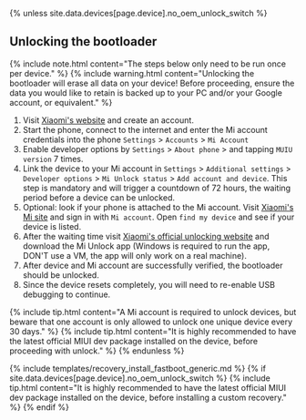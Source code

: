 {% unless site.data.devices[page.device].no_oem_unlock_switch %}
## Unlocking the bootloader

{% include note.html content="The steps below only need to be run once per device." %}
{% include warning.html content="Unlocking the bootloader will erase all data on your device!
Before proceeding, ensure the data you would like to retain is backed up to your PC and/or your Google account, or equivalent." %}

1. Visit [Xiaomi's website](https://global.account.xiaomi.com/pass/register) and create an account.
2. Start the phone, connect to the internet and enter the Mi account credentials into the phone `Settings` > `Accounts` > `Mi Account`
3. Enable developer options by `Settings` > `About phone` > and tapping `MUIU version` 7 times.
4. Link the device to your Mi account in `Settings` > `Additional settings` > `Developer options` > `Mi Unlock status` > `Add account and device`. This step is mandatory and will trigger a countdown of 72 hours, the waiting period before a device can be unlocked.
5. Optional: look if your phone is attached to the Mi account. Visit [Xiaomi's Mi site](https://i.mi.com) and sign in with `Mi account`. Open `find my device` and see if your device is listed.
6. After the waiting time visit [Xiaomi's official unlocking website](http://en.miui.com/unlock/) and download the Mi Unlock app (Windows is required to run the app, DON'T use a VM, the app will only work on a real machine).
7. After device and Mi account are successfully verified, the bootloader should be unlocked.
8. Since the device resets completely, you will need to re-enable USB debugging to continue.

{% include tip.html content="A Mi account is required to unlock devices, but beware that one account is only allowed to unlock one unique device every 30 days." %}
{% include tip.html content="It is highly recommended to have the latest official MIUI dev package installed on the device, before proceeding with unlock." %}
{% endunless %}

{% include templates/recovery_install_fastboot_generic.md %}
{% if site.data.devices[page.device].no_oem_unlock_switch %}
{% include tip.html content="It is highly recommended to have the latest official MIUI dev package installed on the device, before installing a custom recovery." %}
{% endif %}
